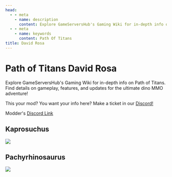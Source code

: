 ```yaml
---
head:
  - - meta
    - name: description
      content: Explore GameServersHub's Gaming Wiki for in-depth info on Path of Titans. Find details on gameplay, features, and updates for the ultimate dino MMO adventure! 
  - - meta
    - name: keywords
      content: Path Of Titans
title: David Rosa
---
```


# Path of Titans David Rosa

Explore GameServersHub's Gaming Wiki for in-depth info on Path of Titans. Find details on gameplay, features, and updates for the ultimate dino MMO adventure! 

This your mod? You want your info here? Make a ticket in our [Discord!](https://discord.gg/gsh) 

Modder's [Discord Link](#)

## Kaprosuchus
<a href='./Path-of-Titans-DavidKaproNew' target='_blank'> <img src='https://web-cdn.alderongames.com/files/1081/conversions/DavidRosaKrpo-icon.jpg' /> </a>

## Pachyrhinosaurus
<a href='./Path-of-Titans-DavidRosaPachyrhino' target='_blank'> <img src='https://web-cdn.alderongames.com/files/1252/conversions/Proyecto-nuevo-(24)-icon.jpg' /> </a>
